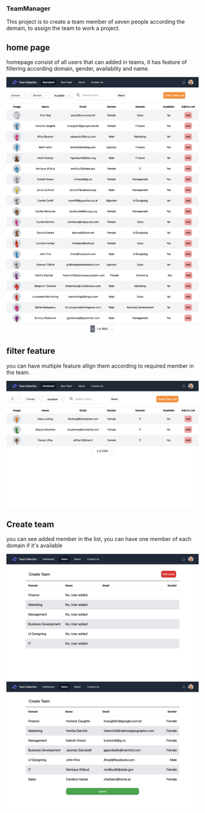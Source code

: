 ### TeamManager

This project is to create a team member of seven people according the demain, to assign the team to work a project.


## home page 
homepage consist of all users that can added in teams, it has feature of filtering according domain, gender, availablity and name.

![](https://github.com/AshishLal07/TeamManager/blob/main/client/public/Homepage.png)

## filter feature
you can have multiple feature allign them according to required member in the team.

![](https://github.com/AshishLal07/TeamManager/blob/main/client/public/filterList.png)

## Create team 
you can see added member in the list, you can have one member of each domain if it's available

![](https://github.com/AshishLal07/TeamManager/blob/main/client/public/Add.png)
![](https://github.com/AshishLal07/TeamManager/blob/main/client/public/Submit.png)
